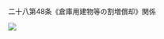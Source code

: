 二十八第48条《倉庫用建物等の割増償却》関係

![](https://www.nta.go.jp/tmp/a320e637-8404-4faa-8035-44bcf772ec14/images/6df324b638b0d0352a2cde4e253ff9313afdd1cd156746d702fc580846836e23.jpg)
